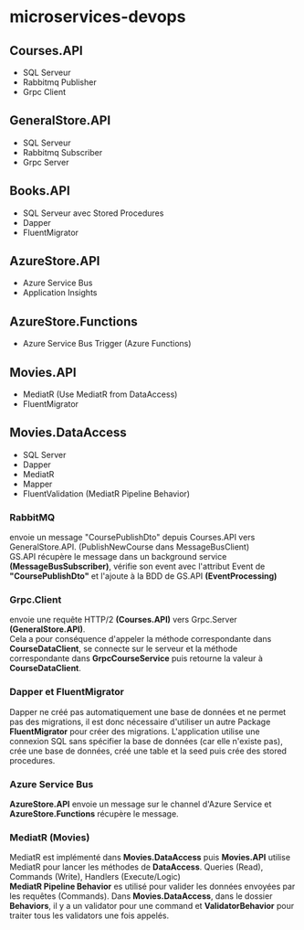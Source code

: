# microservices-devops

## Courses.API
  - SQL Serveur
  - Rabbitmq Publisher
  - Grpc Client

## GeneralStore.API
  - SQL Serveur
  - Rabbitmq Subscriber
  - Grpc Server
 
## Books.API
  - SQL Serveur avec Stored Procedures
  - Dapper
  - FluentMigrator

## AzureStore.API
  - Azure Service Bus
  - Application Insights

## AzureStore.Functions
  - Azure Service Bus Trigger (Azure Functions)

## Movies.API
  - MediatR (Use MediatR from DataAccess)
  - FluentMigrator

## Movies.DataAccess
  - SQL Server
  - Dapper
  - MediatR
  - Mapper
  - FluentValidation (MediatR Pipeline Behavior)

### RabbitMQ <br>
envoie un message "CoursePublishDto" depuis Courses.API vers GeneralStore.API. (PublishNewCourse dans MessageBusClient) <br>
GS.API récupère le message dans un background service <b>(MessageBusSubscriber)</b>, vérifie son event avec l'attribut Event de <b>"CoursePublishDto"</b> et l'ajoute à la BDD de GS.API <b>(EventProcessing)</b>

### Grpc.Client <br>
envoie une requête HTTP/2 <b>(Courses.API)</b> vers Grpc.Server <b>(GeneralStore.API)</b>. <br>
Cela a pour conséquence d'appeler la méthode correspondante dans <b>CourseDataClient</b>, se connecte sur le serveur et la méthode correspondante dans <b>GrpcCourseService</b> puis retourne la valeur à <b>CourseDataClient</b>.

### Dapper et FluentMigrator <br>
Dapper ne créé pas automatiquement une base de données et ne permet pas des migrations, il est donc nécessaire d'utiliser un autre Package <b>FluentMigrator</b> pour créer des migrations. L'application utilise une connexion SQL sans spécifier la base de données (car elle n'existe pas), crée une base de données, créé une table et la seed puis crée des stored procedures.

### Azure Service Bus <br>
<b>AzureStore.API</b> envoie un message sur le channel d'Azure Service et <b>AzureStore.Functions</b> récupère le message.

### MediatR (Movies) <br>
MediatR est implémenté dans <b>Movies.DataAccess</b> puis <b>Movies.API</b> utilise MediatR pour lancer les méthodes de <b>DataAccess</b>.
Queries (Read), Commands (Write), Handlers (Execute/Logic) <br>
<b>MediatR Pipeline Behavior</b> es utilisé pour valider les données envoyées par les requêtes (Commands). Dans <b>Movies.DataAccess</b>, dans le dossier <b>Behaviors</b>, il y a un validator pour une command et <b>ValidatorBehavior</b> pour traiter tous les validators une fois appelés.


